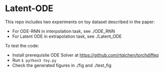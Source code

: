 # Latent-ODE

This repo includes two experiments on toy dataset described in the paper:

- For ODE-RNN in interpolation task, see ./ODE_RNN
- For Latent ODE in extrapolation task, see ./Latent_ODE

To test the code:
- Install prerequisite ODE Solver at https://github.com/rtqichen/torchdiffeq
- Run `$ python3 toy.py`
- Check the generated figures in ./fig and ./test_fig